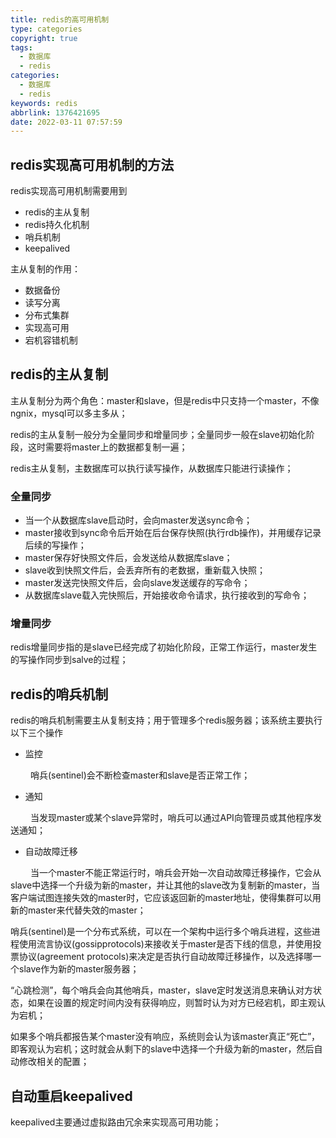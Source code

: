 ```yaml
---
title: redis的高可用机制
type: categories
copyright: true
tags:
  - 数据库
  - redis
categories:
  - 数据库
  - redis
keywords: redis
abbrlink: 1376421695
date: 2022-03-11 07:57:59
---
```



## redis实现高可用机制的方法

redis实现高可用机制需要用到
- redis的主从复制
- redis持久化机制
- 哨兵机制
- keepalived

主从复制的作用：
- 数据备份
- 读写分离
- 分布式集群
- 实现高可用
- 宕机容错机制

<!-- more -->

## redis的主从复制
主从复制分为两个角色：master和slave，但是redis中只支持一个master，不像ngnix，mysql可以多主多从；

redis的主从复制一般分为全量同步和增量同步；全量同步一般在slave初始化阶段，这时需要将master上的数据都复制一遍；

redis主从复制，主数据库可以执行读写操作，从数据库只能进行读操作；

### 全量同步
- 当一个从数据库slave启动时，会向master发送sync命令；
- master接收到sync命令后开始在后台保存快照(执行rdb操作)，并用缓存记录后续的写操作；
- master保存好快照文件后，会发送给从数据库slave；
- slave收到快照文件后，会丢弃所有的老数据，重新载入快照；
- master发送完快照文件后，会向slave发送缓存的写命令；
- 从数据库slave载入完快照后，开始接收命令请求，执行接收到的写命令；

### 增量同步
redis增量同步指的是slave已经完成了初始化阶段，正常工作运行，master发生的写操作同步到salve的过程；

## redis的哨兵机制
redis的哨兵机制需要主从复制支持；用于管理多个redis服务器；该系统主要执行以下三个操作
- 监控

&emsp;&emsp; 哨兵(sentinel)会不断检查master和slave是否正常工作；

- 通知

&emsp;&emsp; 当发现master或某个slave异常时，哨兵可以通过API向管理员或其他程序发送通知；

- 自动故障迁移

&emsp;&emsp; 当一个master不能正常运行时，哨兵会开始一次自动故障迁移操作，它会从slave中选择一个升级为新的master，并让其他的slave改为复制新的master，当客户端试图连接失效的master时，它应该返回新的master地址，使得集群可以用新的master来代替失效的master；

哨兵(sentinel)是一个分布式系统，可以在一个架构中运行多个哨兵进程，这些进程使用流言协议(gossipprotocols)来接收关于master是否下线的信息，并使用投票协议(agreement protocols)来决定是否执行自动故障迁移操作，以及选择哪一个slave作为新的master服务器；

“心跳检测”，每个哨兵会向其他哨兵，master，slave定时发送消息来确认对方状态，如果在设置的规定时间内没有获得响应，则暂时认为对方已经宕机，即主观认为宕机；

如果多个哨兵都报告某个master没有响应，系统则会认为该master真正“死亡”，即客观认为宕机；这时就会从剩下的slave中选择一个升级为新的master，然后自动修改相关的配置；


## 自动重启keepalived

keepalived主要通过虚拟路由冗余来实现高可用功能；
